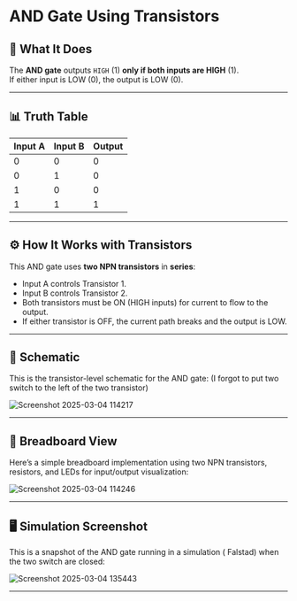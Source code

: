 # AND Gate Using Transistors

## 📝 What It Does

The **AND gate** outputs `HIGH` (1) **only if both inputs are HIGH** (1).  
If either input is LOW (0), the output is LOW (0).

---

## 📊 Truth Table

| Input A | Input B | Output |
|--|--|--|
| 0 | 0 | 0 |
| 0 | 1 | 0 |
| 1 | 0 | 0 |
| 1 | 1 | 1 |

---

## ⚙️ How It Works with Transistors

This AND gate uses **two NPN transistors** in **series**:

- Input A controls Transistor 1.
- Input B controls Transistor 2.
- Both transistors must be ON (HIGH inputs) for current to flow to the output.
- If either transistor is OFF, the current path breaks and the output is LOW.

---

## 📐 Schematic

This is the transistor-level schematic for the AND gate:
(I forgot to put two switch to the left of the two transistor)

![Screenshot 2025-03-04 114217](https://github.com/user-attachments/assets/8ae69a7d-05b8-4112-bbf2-9583f47bd5d7)

---

## 🔌 Breadboard View

Here’s a simple breadboard implementation using two NPN transistors, resistors, and LEDs for input/output visualization:

![Screenshot 2025-03-04 114246](https://github.com/user-attachments/assets/407f1fe2-d6db-41c0-ad53-14187c828ed4)

---

## 🖥️ Simulation Screenshot

This is a snapshot of the AND gate running in a simulation ( Falstad) when the two switch are closed:


![Screenshot 2025-03-04 135443](https://github.com/user-attachments/assets/a04d5115-22c2-4b6d-8629-701c99ab900b)

---



